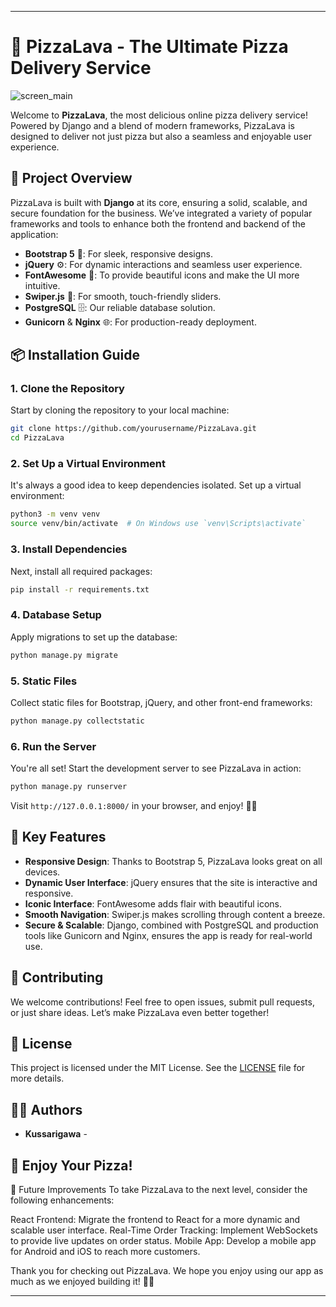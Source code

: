 
---

# 🍕 **PizzaLava - The Ultimate Pizza Delivery Service**
![screen_main](https://github.com/user-attachments/assets/523b39d0-ab55-43e5-89ce-fd96e2d55c25)

Welcome to **PizzaLava**, the most delicious online pizza delivery service! Powered by Django and a blend of modern frameworks, PizzaLava is designed to deliver not just pizza but also a seamless and enjoyable user experience.

## 🚀 **Project Overview**

PizzaLava is built with **Django** at its core, ensuring a solid, scalable, and secure foundation for the business. We’ve integrated a variety of popular frameworks and tools to enhance both the frontend and backend of the application:

- **Bootstrap 5** 🎨: For sleek, responsive designs.
- **jQuery** ⚙️: For dynamic interactions and seamless user experience.
- **FontAwesome** 💎: To provide beautiful icons and make the UI more intuitive.
- **Swiper.js** 🎥: For smooth, touch-friendly sliders.
- **PostgreSQL** 🗄️: Our reliable database solution.
- **Gunicorn** & **Nginx** 🌐: For production-ready deployment.

## 📦 **Installation Guide**

### 1. **Clone the Repository**

Start by cloning the repository to your local machine:

```bash
git clone https://github.com/yourusername/PizzaLava.git
cd PizzaLava
```

### 2. **Set Up a Virtual Environment**

It's always a good idea to keep dependencies isolated. Set up a virtual environment:

```bash
python3 -m venv venv
source venv/bin/activate  # On Windows use `venv\Scripts\activate`
```

### 3. **Install Dependencies**

Next, install all required packages:

```bash
pip install -r requirements.txt
```

### 4. **Database Setup**

Apply migrations to set up the database:

```bash
python manage.py migrate
```

### 5. **Static Files**

Collect static files for Bootstrap, jQuery, and other front-end frameworks:

```bash
python manage.py collectstatic
```

### 6. **Run the Server**

You're all set! Start the development server to see PizzaLava in action:

```bash
python manage.py runserver
```

Visit `http://127.0.0.1:8000/` in your browser, and enjoy! 🍕🚀

## 🔧 **Key Features**

- **Responsive Design**: Thanks to Bootstrap 5, PizzaLava looks great on all devices.
- **Dynamic User Interface**: jQuery ensures that the site is interactive and responsive.
- **Iconic Interface**: FontAwesome adds flair with beautiful icons.
- **Smooth Navigation**: Swiper.js makes scrolling through content a breeze.
- **Secure & Scalable**: Django, combined with PostgreSQL and production tools like Gunicorn and Nginx, ensures the app is ready for real-world use.

## 🤝 **Contributing**

We welcome contributions! Feel free to open issues, submit pull requests, or just share ideas. Let’s make PizzaLava even better together!

## 📜 **License**

This project is licensed under the MIT License. See the [LICENSE](LICENSE) file for more details.

## 🧑‍💻 **Authors**

- **Kussarigawa** -

## 🎉 **Enjoy Your Pizza!**
🌟 Future Improvements
To take PizzaLava to the next level, consider the following enhancements:

React Frontend: Migrate the frontend to React for a more dynamic and scalable user interface.
Real-Time Order Tracking: Implement WebSockets to provide live updates on order status.
Mobile App: Develop a mobile app for Android and iOS to reach more customers.

Thank you for checking out PizzaLava. We hope you enjoy using our app as much as we enjoyed building it! 🍕✨

---
